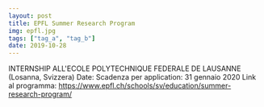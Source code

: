 ```yaml
---
layout: post
title: EPFL Summer Research Program
img: epfl.jpg
tags: ["tag_a", "tag_b"]
date: 2019-10-28
---
```


INTERNSHIP ALL'ECOLE POLYTECHNIQUE FEDERALE DE LAUSANNE (Losanna, Svizzera)
Date: 
Scadenza per application: 31 gennaio 2020
Link al programma: https://www.epfl.ch/schools/sv/education/summer-research-program/ 

